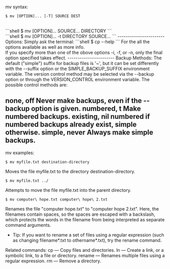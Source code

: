 mv syntax:
```shell
$ mv [OPTION]... [-T] SOURCE DEST
```
<br>
```shell
$ mv [OPTION]... SOURCE... DIRECTORY
```
<br>
```shell
$ mv [OPTION]... -t DIRECTORY SOURCE...
```
-----------------------
Options:
Simply ask the terminal:
```shell
$ cp --help
```
For the all the options available as well as more info.
<br>
If you specify more than one of the obove options -i, -f, or -n, only the final option specified takes effect.
-----------------------
Backup Methods:
The default ("simple") suffix for backup files is '~', but it can be set differently with the --suffix option or the SIMPLE_BACKUP_SUFFIX environment variable.
The version control method may be selected via the --backup option or through the VERSION_CONTROL environment variable. The possible control methods are:

none, off	Never make backups, even if the --backup option is given.
numbered, t	Make numbered backups.
existing, nil	numbered if numbered backups already exist, simple otherwise.
simple, never	Always make simple backups.
-----------------------
mv examples:

```shell
$ mv myfile.txt destination-directory
```
Moves the file myfile.txt to the directory destination-directory.

```shell
$ mv myfile.txt ../
```
Attempts to move the file myfile.txt into the parent directory.

```shell
$ mv computer\ hope.txt computer\ hope\ 2.txt
```
Renames the file "computer hope.txt" to "computer hope 2.txt". Here, the filenames contain spaces, so the spaces are escaped with a backslash, which protects the words in the filename from being interpreted as separate command arguments.

<ul>
	<li>Tip: If you want to rename a set of files using a regular expression (such as changing filename*.txt to othername*.txt), try the rename command.</li>
</ul>

Related commands:
cp — Copy files and directories.
ln — Create a link, or a symbolic link, to a file or directory.
rename — Renames multiple files using a regular expression.
rm — Remove a directory.